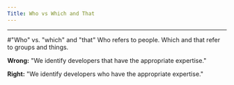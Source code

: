 ```yaml
---
Title: Who vs Which and That
---
```



---
#"Who" vs. "which" and "that"
Who refers to people. Which and that refer to groups and things.

**Wrong:** "We identify developers that have the appropriate expertise."

**Right:** "We identify developers who have the appropriate expertise."
